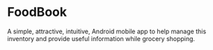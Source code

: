 # FoodBook
A simple, attractive, intuitive, Android mobile app to help manage this inventory and provide useful information while grocery shopping.
